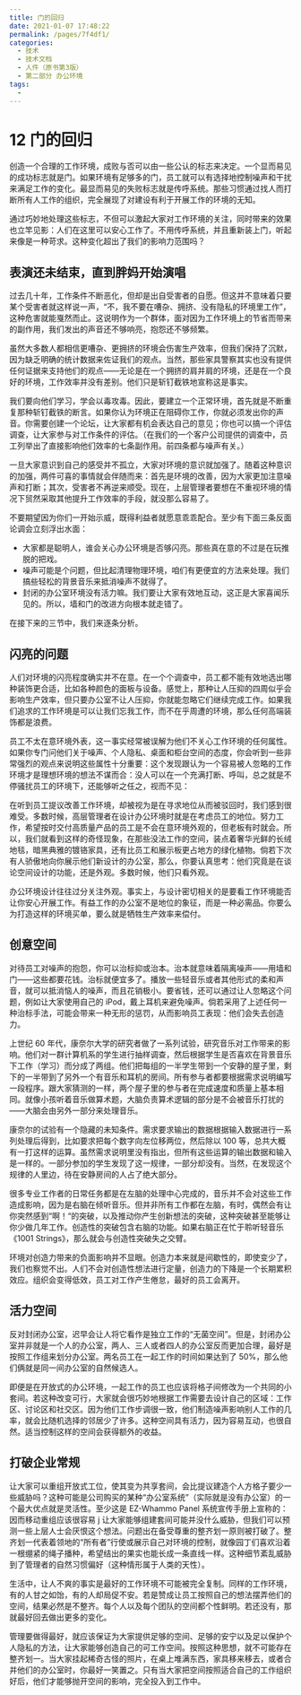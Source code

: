 ```yaml
---
title: 门的回归
date: 2021-01-07 17:48:22
permalink: /pages/7f4df1/
categories:
  - 技术
  - 技术文档
  - 人件（原书第3版）
  - 第二部分 办公环境
tags:
  - 
---
```

# 12 门的回归

创造一个合理的工作环境，成败与否可以由一些公认的标志来决定。一个显而易见的成功标志就是门。如果环境有足够多的门，员工就可以有选择地控制噪声和干扰来满足工作的变化。最显而易见的失败标志就是传呼系统。那些习惯通过找人而打断所有人工作的组织，完全展现了对建设有利于开展工作的环境的无知。

通过巧妙地处理这些标志，不但可以激起大家对工作环境的关注，同时带来的效果也立竿见影：人们在这里可以安心工作了。不用传呼系统，并且重新装上门，听起来像是一种苛求。这种变化超出了我们的影响力范围吗？

## 表演还未结束，直到胖妈开始演唱

过去几十年，工作条件不断恶化，但却是出自受害者的自愿。但这并不意味着只要某个受害者就这样说一声，“不，我不要在嘈杂、拥挤、没有隐私的环境里工作”，这种危害就能戛然而止。这说明作为一个群体，面对因为工作环境上的节省而带来的副作用，我们发出的声音还不够响亮，抱怨还不够频繁。

虽然大多数人都相信更嘈杂、更拥挤的环境会伤害生产效率，但我们保持了沉默，因为缺乏明确的统计数据来佐证我们的观点。当然，那些家具警察其实也没有提供任何证据来支持他们的观点——无论是在一个拥挤的肩并肩的环境，还是在一个良好的环境，工作效率并没有差别。他们只是斩钉截铁地宣称这是事实。

我们要向他们学习，学会以毒攻毒。因此，要建立一个正常环境，首先就是不断重复那种斩钉截铁的断言。如果你认为环境正在阻碍你工作，你就必须发出你的声音。你需要创建一个论坛，让大家都有机会表达自己的意见；你也可以搞一个评估调查，让大家参与对工作条件的评估。（在我们的一个客户公司提供的调查中，员工列举出了直接影响他们效率的七条副作用。前四条都与噪声有关。）

一旦大家意识到自己的感受并不孤立，大家对环境的意识就加强了。随着这种意识的加强，两件可喜的事情就会伴随而来：首先是环境的改善，因为大家更加注意噪声和打断；其次，受害者不再逆来顺受。现在，上层管理者要想在不重视环境的情况下贸然采取其他提升工作效率的手段，就没那么容易了。

不要期望因为你们一开始示威，既得利益者就愿意乖乖配合。至少有下面三条反面论调会立刻浮出水面：

- 大家都是聪明人，谁会关心办公环境是否够闪亮。那些真在意的不过是在玩推脱的把戏。
- 噪声可能是个问题，但比起清理物理环境，咱们有更便宜的方法来处理。我们搞些轻松的背景音乐来抵消噪声不就得了。
- 封闭的办公室环境没有活力嘛。我们要让大家有效地互动，这正是大家喜闻乐见的。所以，墙和门的改进方向根本就走错了。

在接下来的三节中，我们来逐条分析。

## 闪亮的问题

人们对环境的闪亮程度确实并不在意。在一个个调查中，员工都不能有效地选出哪种装饰更合适，比如各种颜色的面板与设备。感觉上，那种让人压抑的四周似乎会影响生产效率，但只要办公室不让人压抑，你就能忽略它们继续完成工作。如果我们追求的工作环境是可以让我们忘我工作，而不在乎周遭的环境，那么任何高端装饰都是浪费。

员工不太在意环境外表，这一事实经常被误解为他们不关心工作环境的任何属性。如果你专门问他们关于噪声、个人隐私、桌面和柜台空间的态度，你会听到一些非常强烈的观点来说明这些属性十分重要：这个发现跟认为一个容易被人忽略的工作环境才是理想环境的想法不谋而合：没人可以在一个充满打断、呼叫，总之就是不停骚扰员工的环境下，还能够听之任之，视而不见：

在听到员工提议改善工作环境，却被视为是在寻求地位从而被驳回时，我们感到很难受。多数时候，高层管理者在设计办公环境时就是在考虑员工的地位。努力工作，希望按时交付高质量产品的员工是不会在意环境外观的，但老板有时就会。所以，我们就看到这样的奇怪现象，在那些没法工作的空间，装点着奢华光鲜的长绒地毯，暗黑典雅的镀铬家具，还有比员工和展示板更占地方的绿化植物。倘若下次有人骄傲地向你展示他们新设计的办公室，那么，你要认真思考：他们究竟是在谈论空间设计的功能，还是外观。多数时候，他们只看外观。

办公环境设计往往过分关注外观。事实上，与设计密切相关的是要看工作环境能否让你安心开展工作。有益工作的办公室不是地位的象征，而是一种必需品。你要么为打造这样的环境买单，要么就是牺牲生产效率来偿付。

## 创意空间

对待员工对噪声的抱怨，你可以治标抑或治本。治本就意味着隔离噪声——用墙和门——这些都要花钱。治标就便宜多了。播放一些轻音乐或者其他形式的柔和声音，就可以抵消恼人的噪声，而且花销极小。要省钱，还可以通过让人忽略这个问题，例如让大家使用自己的 iPod，戴上耳机来避免噪声。倘若采用了上述任何一种治标手法，可能会带来一种无形的惩罚，从而影响员工表现：他们会失去创造力。

上世纪 60 年代，康奈尔大学的研究者做了一系列试验，研究音乐对工作带来的影响。他们对一群计算机系的学生进行抽样调查，然后根据学生是否喜欢在背景音乐下工作（学习）而分成了两组。他们把每组的一半学生带到一个安静的屋子里，剩下的一半带到了另外一个有音乐和耳机的房间。所有参与者都要根据需求说明编写一段程序。跟大家猜测的一样，两个屋子里的参与者在完成速度和质量上基本相同。就像小孩听着音乐做算术题，大脑负责算术逻辑的部分是不会被音乐打扰的——大脑会由另外一部分来处理音乐。

康奈尔的试验有一个隐藏的未知条件。需求要求输出的数据根据输入数据进行一系列处理后得到，比如要求把每个数字向左位移两位，然后除以 100 等，总共大概有一打这样的运算。虽然需求说明里没有指出，但所有这些运算的输出数据和输入是一样的。一部分参加的学生发现了这一规律，一部分却没有。当然，在发现这个规律的人里边，待在安静房间的人占了绝大部分。

很多专业工作者的日常任务都是在左脑的处理中心完成的，音乐并不会对这些工作造成影响，因为是右脑在倾听音乐。但并非所有工作都在左脑，有时，偶然会有让你突然感到“啊！“的突破，以及推动你产生创新想法的突破，这种突破甚至能够让你少做几年工作。创造性的突破包含右脑的功能。如果右脑正在忙于聆听轻音乐《1001 Strings》，那么就会与创造性突破失之交臂。

环境对创造力带来的负面影响并不显眼。创造力本来就是间歇性的，即使变少了，我们也察觉不出。人们不会对创造性想法进行定量，创造力的下降是一个长期累积效应。组织会变得低效，员工对工作产生倦怠，最好的员工会离开。

## 活力空间

反对封闭办公室，迟早会让人将它看作是独立工作的“无菌空间”。但是，封闭办公室并非就是一个人的办公室，两人、三人或者四人的办公室反而更加合理，最好是按照工作组来划分办公室。两名员工在一起工作的时间如果达到了 50%，那么他们俩就是同一间办公室的自然候选人。

即便是在开放式的办公环境，一起工作的员工也应该将格子间修改为一个共同的小套间。若这种改变可行，大家就会很巧妙地根据工作需要去设计自己的区域：工作区、讨论区和社交区。因为他们工作步调很一致，他们制造噪声影响别人工作的几率，就会比随机选择的邻居少了许多。这种空间具有活力，因为容易互动，也很自然。适当控制这样的空间会获得额外的收益。

## 打破企业常规

让大家可以重组开放式工位，使其变为共享套间，会比提议建造个人方格子要少一些威胁吗？这种可能是公司购买的某种“办公室系统”（实际就是没有办公室）的一个最大优点就是灵活性。至少这是 EZ-Whammo Panel 系统宣传手册上宣称的：因而移动重组应该很容易 j 让大家能够组建套间可能并没什么威胁，但我们可以预测一些上层人士会厌恨这个想法。问题出在备受尊重的整齐划一原则被打破了。整齐划一代表着领地的“所有者”行使或展示自己对环境的控制，就像园丁们喜欢沿着一根绷紧的绳子播种，希望结出的果实也能长成一条直线一样。这种细节紊乱威胁到了管理者的自然习惯偏好（这种情形属于人类的天性）。

生活中，让人不爽的事实是最好的工作环境不可能被完全复制。同样的工作环境，有的人甘之如饴，有的人却局促不安。若是赞成让员工按照自己的想法摆弄他们的空间，结果必然是不整齐。每个人以及每个团队的空间都个性鲜明。若还没有，那就最好回去做出更多的变化。

管理要做得最好，就应该保证为大家提供足够的空间、足够的安宁以及足以保护个人隐私的方法，让大家能够创造自己的可工作空间。按照这种思想，就不可能存在整齐划一。当大家挂起稀奇古怪的照片，在桌上堆满东西，家具移来移去，或者合并他们的办公室时，你最好一笑置之。只有当大家把空间按照适合自己的工作组织好后，他们才能够抛开空间的影响，完全投入到工作中。
